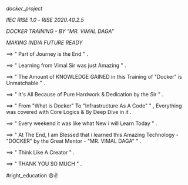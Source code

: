 _docker_project_

_IIEC RISE 1.0_ - _RISE 2020.40.2.5_

_DOCKER TRAINING - BY "MR. VIMAL DAGA"_ 

_MAKING INDIA FUTURE READY_

==> " Part of Journey is the End " .

==> " Learning from Vimal Sir was just Amazing " .

==> " The Amount of KNOWLEDGE GAINED in this Training of "Docker" is Unmatchable " .

==> " It's All Because of Pure Hardwork & Dedication by the Sir " .

==> " From "What is Docker" To "Infrastructure As A Code" " , Everything was covered with Core Logics & By Deep Dive in it .

==> " Every weekend it was like what New i will Learn Today " .

==> " At The End, I am Blessed that i learned this Amazing Technology - "DOCKER" by the Great Mentor - "MR. VIMAL DAGA" " .

==> " Think Like A Creator " .

==> " THANK YOU SO MUCH " .

#right_education 😄✌
